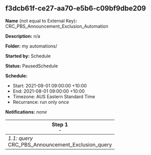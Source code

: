 ## f3dcb61f-ce27-aa70-e5b6-c09bf9dbe209

**Name** (not equal to External Key)**:** CRC_PBS_Announcement_Exclusion_Automation

**Description:** n/a

**Folder:** my automations/

**Started by:** Schedule

**Status:** PausedSchedule

**Schedule:**

* Start: 2021-08-01 09:00:00 +10:00
* End: 2021-08-01 09:00:00 +10:00
* Timezone: AUS Eastern Standard Time
* Recurrance: run only once

**Notifications:** _none_


| Step 1<br>_<small>-</small>_ |
| --- |
| _1.1: query_<br>CRC_PBS_Announcement_Exclusion_query |
